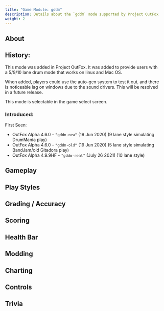 ```yaml
---
title: "Game Module: gddm"
description: Details about the `gddm` mode supported by Project OutFox.
weight: 2
---
```



<!--
insert picture of gameplay 
-->

## About

## History:

This mode was added in Project OutFox. It was added to provide users with a 5/9/10 lane drum mode that works on linux and Mac OS.

When added, players could use the auto-gen system to test it out, and there is noticeable lag on windows due to the sound drivers. This will be resolved in a future release.

This mode is selectable in the game select screen.

### Introduced:

First Seen:
 * OutFox Alpha 4.6.0 - ``"gddm-new"`` (19 Jun 2020) (9 lane style simulating DrumMania play)
 * OutFox Alpha 4.6.0 - ``"gddm-old"`` (19 Jun 2020) (5 lane style simulating BandJam/old Gitadora play)
 * OutFox Alpha 4.9.9HF - ``"gddm-real"`` (July 26 2021) (10 lane style)


## Gameplay

## Play Styles

## Grading / Accuracy

## Scoring

## Health Bar

## Modding

## Charting

## Controls

## Trivia
